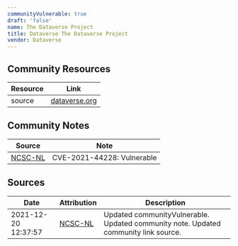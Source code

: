 ```yaml
---
communityVulnerable: true
draft: 'false'
name: The Dataverse Project
title: Dataverse The Dataverse Project
vendor: Dataverse
---
```



## Community Resources
| Resource | Link |
| --- | --- |
| source | [dataverse.org](dataverse.org) |

## Community Notes
| Source | Note |
| --- | --- |
| [NCSC-NL](https://github.com/NCSC-NL/log4shell/blob/main/software/README.md) | CVE-2021-44228: Vulnerable </ul> |

## Sources
| Date | Attribution | Description |
| --- | --- | --- |
| 2021-12-20 12:37:57 | [NCSC-NL](https://github.com/NCSC-NL/log4shell/blob/main/software/README.md) | Updated communityVulnerable. Updated community note. Updated community link source.  |
